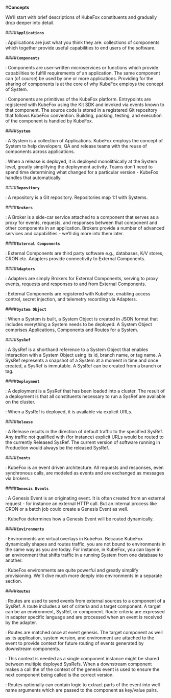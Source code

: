 #**Concepts**

We’ll start with brief descriptions of KubeFox constituents and gradually drop
deeper into detail.

####**`Applications`**

   : Applications are just what you think they are: collections of components which together 
   provide useful capabilities to end users of the software.

####**`Components`**

   : Components are user-written microservices or functions which provide capabilities to 
   fulfill requirements of an application. The same component can (of course) be used by one 
   or more applications. Providing for the sharing of components is at the core of why KubeFox 
   employs the concept of System.

   : Components are primitives of the KubeFox platform. Entrypoints are registered
   with KubeFox using the Kit SDK and invoked via events known to that
   component. The source code is stored in a registered Git repository that
   follows KubeFox convention. Building, packing, testing, and execution of the
   component is handled by KubeFox.

####**`System`**

   : A System is a collection of Applications. KubeFox employs the concept of
   System to help developers, QA and release teams with the reuse of components
   across applications.

   : When a release is deployed, it is deployed monolithically at the System
   level, greatly simplifying the deployment activity. Teams don't need to spend
   time determining what changed for a particular version - KubeFox handles that
   automatically.

####**`Repository`**

   : A repository is a Git repository. Repositories map 1:1 with Systems.

####**`Brokers`**

   : A Broker is a side-car service attached to a component that serves as a proxy
   for events, requests, and responses between that component and other
   components in an application. Brokers provide a number of advanced services
   and capabilities - we’ll dig more into them later.

####**`External Components`**

   : External Components are third party software e.g., databases, K/V stores,
   CRON etc. Adapters provide connectivity to External Components.

####**`Adapters`**

   : Adapters are simply Brokers for External Components, serving to proxy events,
   requests and responses to and from External Components.

   : External Components are registered with KubeFox, enabling access control,
   secret injection, and telemetry recording via Adapters.

####**`System Object`**

   : When a System is built, a System Object is created in JSON format that
   includes everything a System needs to be deployed. A System Object comprises
   Applications, Components and Routes for a System.

####**`SysRef`**

   : A SysRef is a shorthand reference to a System Object that enables interaction
   with a System Object using its id, branch name, or tag name. A SysRef
   represents a snapshot of a System at a moment in time and once created, a
   SysRef is immutable. A SysRef can be created from a branch or tag.

####**`Deployment`**

   : A deployment is a SysRef that has been loaded into a cluster. The result of a
   deployment is that all constituents necessary to run a SysRef are available
   on the cluster.

   : When a SysRef is deployed, it is available via explicit URLs.

####**`Release`**

   : A Release results in the direction of default traffic to the specified
   SysRef. Any traffic not qualified with (for instance) explicit URLs would be
   routed to the currently Released SysRef. The current version of software
   running in Production would always be the released SysRef.

####**`Events`**

   : KubeFox is an event driven architecture. All requests and responses, even
   synchronous calls, are modeled as events and are exchanged as messages via
   brokers.

####**`Genesis Events`**
    
   : A Genesis Event is an originating event.  It is often created from an external request - 
   for instance an external HTTP call.  But an internal process like CRON or a batch job could 
   create a Genesis Event as well.

   : KubeFox determines how a Genesis Event will be routed dynamically.

####**`Environments`**

   : Environments are virtual overlays in KubeFox. Because KubeFox dynamically
   shapes and routes traffic, you are not bound to environments in the same way
   as you are today. For instance, in KubeFox, you can layer in an environment
   that shifts traffic in a running System from one database to another.

   : KubeFox environments are quite powerful and greatly simplify provisioning.
   We'll dive much more deeply into environments in a separate section.

####**`Routes`**

   : Routes are used to send events from external sources to a component of a
   SysRef. A route includes a set of criteria and a target component. A target
   can be an environment, SysRef, or component. Route criteria are expressed in
   adapter specific language and are processed when an event is received by the
   adapter.

   : Routes are matched once at event genesis. The target component as well as its
   application, system version, and environment are attached to the event to
   provide context for future routing of events generated by downstream
   components.

   : This context is needed as a single component instance might be shared between
   multiple deployed SysRefs. When a downstream component makes a call the of
   the context of the genesis event is used to ensure the next component being
   called is the correct version.

   : Routes optionally can contain logic to extract parts of the event into well
   name arguments which are passed to the component as key/value pairs.

